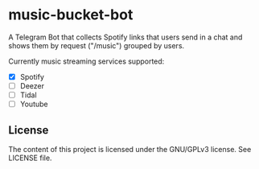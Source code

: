 # music-bucket-bot

A Telegram Bot that collects Spotify links that users send in a chat and shows them by request ("/music") grouped by users.

Currently music streaming services supported:
- [x] Spotify
- [ ] Deezer
- [ ] Tidal
- [ ] Youtube

## License
The content of this project is licensed under the GNU/GPLv3 license. See LICENSE file.